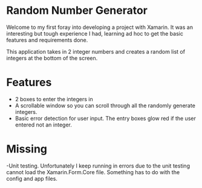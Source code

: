 # Random Number Generator

Welcome to my first foray into developing a project with Xamarin. It was an interesting but tough experience I had, learning ad hoc to get the basic features and requirements done. 

This application takes in 2 integer numbers and creates a random list of integers at the bottom of the screen.

# Features
  - 2 boxes to enter the integers in
  - A scrollable window so you can scroll through all the randomly generate integers.
  - Basic error detection for user input. The entry boxes glow red if the user entered not an integer.
  
 # Missing
   -Unit testing. Unfortunately I keep running in errors due to the unit testing cannot load the Xamarin.Form.Core file.
   Something has to do with the config and app files.
